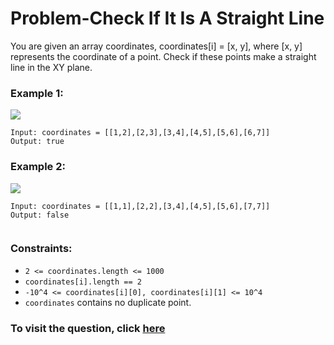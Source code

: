 # Problem-Check If It Is A Straight Line

You are given an array coordinates, coordinates[i] = [x, y], where [x, y] represents the coordinate of a point. Check if these points make a straight line in the XY plane.

### Example 1:

![](https://assets.leetcode.com/uploads/2019/10/15/untitled-diagram-2.jpg)

```
Input: coordinates = [[1,2],[2,3],[3,4],[4,5],[5,6],[6,7]]
Output: true

```

### Example 2:

![](https://assets.leetcode.com/uploads/2019/10/09/untitled-diagram-1.jpg)

```
Input: coordinates = [[1,1],[2,2],[3,4],[4,5],[5,6],[7,7]]
Output: false
 
```
### Constraints:

- `2 <= coordinates.length <= 1000`
- `coordinates[i].length == 2`
- `-10^4 <= coordinates[i][0], coordinates[i][1] <= 10^4`
- `coordinates` contains no duplicate point.


### To visit the question, click [here](https://leetcode.com/explore/featured/card/may-leetcoding-challenge/535/week-2-may-8th-may-14th/3323/)
